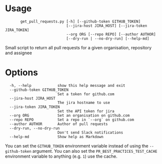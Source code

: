 # Usage
```
       get_pull_requests.py [-h] [--github-token GITHUB_TOKEN]
                            [--jira-host JIRA_HOST] [--jira-token JIRA_TOKEN]
                            --org ORG [--repo REPO] [--author AUTHOR]
                            [--dry-run | --no-dry-run] [--help-md]
```
Small script to return all pull requests for a given organisation, repository
and assignee

# Options
```
  -h, --help            show this help message and exit
  --github-token GITHUB_TOKEN
                        Set a token for github.com
  --jira-host JIRA_HOST
                        The jira hostname to use
  --jira-token JIRA_TOKEN
                        Set the API token for jira
  --org ORG             Set an organisation on github.com
  --repo REPO           Set a repo in `--org` on github.com
  --author AUTHOR       Author of pull requests
  --dry-run, --no-dry-run
                        Don't send Slack notifications
  --help-md             Show help as Markdown
```
You can set the `GITHUB_TOKEN` environment variable instead of using the
`--github-token` argument. You can also set the `PR_BEST_PRACTICES_TEST_CACHE`
environment variable to anything (e.g. `1`) use the cache.

